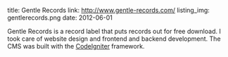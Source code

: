 title: Gentle Records
link: http://www.gentle-records.com/
listing_img: gentlerecords.png
date: 2012-06-01

Gentle Records is a record label that puts records out for free download. I took care of website design and frontend and backend development. The CMS was built with the [CodeIgniter](http://ellislab.com/codeigniter) framework.